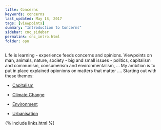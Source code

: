 ```yaml
---
title: Concerns
keywords: concerns
last_updated: May 18, 2017
tags: [viewpoints]
summary: "Introduction to Concerns"
sidebar: cnc_sidebar
permalink: cnc_intro.html
folder: opn
---
```


Life is learning - experience feeds concerns and opinions.
Viewpoints on man, animals, nature, society - big and
small issues - politics, capitalism and communism, consumerism and
environmentalism, ...
My ambition is to put in place explained opionions on matters that matter
....
Starting out with these themes:

+ [Capitalism](cap_intro.html)

+ [Climate Change](clm_intro.html)

+ [Environment](env_intro.html)

+ [Urbanisation](urb_intro.html)

{% include links.html %}

